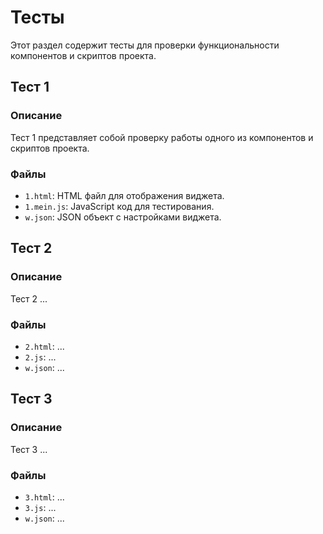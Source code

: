 # Тесты

Этот раздел содержит тесты для проверки функциональности компонентов и скриптов проекта.

## Тест 1

### Описание

Тест 1 представляет собой проверку работы одного из компонентов и скриптов проекта.

### Файлы

- `1.html`: HTML файл для отображения виджета.
- `1.mein.js`: JavaScript код для тестирования.
- `w.json`: JSON объект с настройками виджета.

## Тест 2

### Описание

Тест 2 ...

### Файлы

- `2.html`: ...
- `2.js`: ...
- `w.json`: ...

## Тест 3

### Описание

Тест 3 ...

### Файлы

- `3.html`: ...
- `3.js`: ...
- `w.json`: ...
